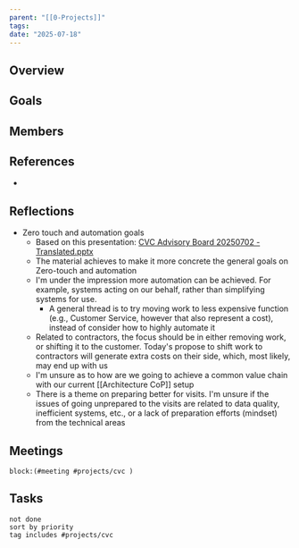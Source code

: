 ```yaml
---
parent: "[[0-Projects]]"
tags: 
date: "2025-07-18"
---
```

## Overview

## Goals

## Members

## References
* 
## Reflections
* Zero touch and automation goals
	* Based on this presentation: [CVC Advisory Board 20250702 - Translated.pptx](https://telenorgroup-my.sharepoint.com/:p:/r/personal/victor_mendivil_telenor_no/Documents/1-Projects/CVC/CVC%20Advisory%20Board%2020250702%20-%20Translated.pptx?d=w2417fdaa396b49729ea86fa7f9d9bdc9&csf=1&web=1&e=A9heWd)
	* The material achieves to make it more concrete the general goals on Zero-touch and automation
	* I'm under the impression more automation can be achieved. For example, systems acting on our behalf, rather than simplifying systems for use.
		* A general thread is to try moving work to less expensive function (e.g., Customer Service, however that also represent a cost), instead of consider how to highly automate it
	* Related to contractors, the focus should be in either removing work, or shifting it to the customer. Today's propose to shift work to contractors will generate extra costs on their side, which, most likely, may end up with us
	* I'm unsure as to how are we going to achieve a common value chain with our current [[Architecture CoP]] setup
	* There is a theme on preparing better for visits. I'm unsure if the issues of going unprepared to the visits are related to data quality, inefficient systems, etc., or a lack of preparation efforts (mindset) from the technical areas
## Meetings
```query
block:(#meeting #projects/cvc )
```
## Tasks
```tasks
not done
sort by priority
tag includes #projects/cvc   
```
